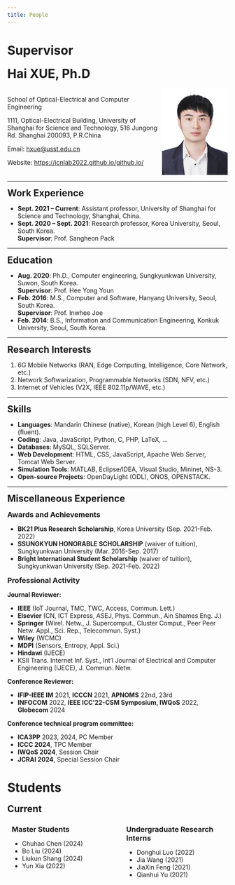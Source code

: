 ```yaml
---
title: People
---
```

# Supervisor
<!-- # Hai XUE, Ph.D -->
<strong><span style="font-size: 2em;">Hai XUE, Ph.D</span></strong>
<!-- <img src="../pic/Hai.jpg" alt="Hai Xue" style="float: right; width: 150px;  margin: 0 0 10px 10px;"> -->
<!-- <img src="/github.io/pic/Hai.jpg" alt="Hai Xue" style="float: right; width: 150px; border-radius: 50%; margin: 0 0 10px 10px;"> -->

<!-- Email: [hxue@usst.edu.cn](mailto:hxue@usst.edu.cn)  
Website: https://icnlab2022.github.io/github.io/  -->
<!-- Phone: +86 17321502872 -->

<!-- <div style="display: flex; align-items: center;">
    <img src="../pic/Hai.jpg" alt="Hai Xue" style="width: 150px; margin-right: 10px;">
    <div>
        <p>Email: <a href="mailto:hxue@usst.edu.cn">hxue@usst.edu.cn</a></p>
        <p>Website: <a href="https://icnlab2022.github.io/github.io/">链接</a></p>
    </div>
</div> -->
<div style="display: flex; justify-content: space-between; align-items: center;">
    <div>
        <p>School of Optical-Electrical and Computer Engineering</p>
        <p>1111, Optical-Electrical Building, University of Shanghai for Science and Technology, 516 Jungong Rd. Shanghai 200093, P.R.China</p>
        <p>Email: <a href="mailto:hxue@usst.edu.cn">hxue@usst.edu.cn</a></p>
        <p>Website: <a href="https://icnlab2022.github.io/github.io/">https://icnlab2022.github.io/github.io/</a></p>
    </div>
    <img src="../pic/Hai.jpg" alt="Hai Xue" style="width: 150px;">
</div>

---

<!-- ## Work Experience
<h2 style="font-size: 1.5em;">Work Experience</h2> -->
<strong><span style="font-size: 1.5em;">Work Experience</span></strong>


- **Sept. 2021 – Current**: Assistant professor, University of Shanghai for Science and Technology, Shanghai, China.
- **Sept. 2020 – Sept. 2021**: Research professor, Korea University, Seoul, South Korea.  
  **Supervisor**: Prof. Sangheon Pack

---

<!-- ## Education -->
<strong><span style="font-size: 1.5em;">Education</span></strong>
- **Aug. 2020**: Ph.D., Computer engineering, Sungkyunkwan University, Suwon, South Korea.  
  **Supervisor**: Prof. Hee Yong Youn
- **Feb. 2016**: M.S., Computer and Software, Hanyang University, Seoul, South Korea.  
  **Supervisor**: Prof. Inwhee Joe
- **Feb. 2014**: B.S., Information and Communication Engineering, Konkuk University, Seoul, South Korea.

---

<!-- ## Research Interests -->
<strong><span style="font-size: 1.5em;">Research Interests</span></strong>
1. 6G Mobile Networks (RAN, Edge Computing, Intelligence, Core Network, etc.)
2. Network Softwarization, Programmable Networks (SDN, NFV, etc.)
3. Internet of Vehicles (V2X, IEEE 802.11p/WAVE, etc.)

---

<!-- ## Skills -->
<strong><span style="font-size: 1.5em;">Skills</span></strong>
- **Languages**: Mandarin Chinese (native), Korean (high Level 6), English (fluent).
- **Coding**: Java, JavaScript, Python, C, PHP, LaTeX, …
- **Databases**: MySQL, SQLServer.
- **Web Development**: HTML, CSS, JavaScript, Apache Web Server, Tomcat Web Server.
- **Simulation Tools**: MATLAB, Eclipse/IDEA, Visual Studio, Mininet, NS-3.
- **Open-source Projects**: OpenDayLight (ODL), ONOS, OPENSTACK.

---

<!-- ## Miscellaneous Experience -->
<strong><span style="font-size: 1.5em;">Miscellaneous Experience</span></strong>

<!-- ### Awards and Achievements -->
<strong><span style="font-size: 1.17em;">Awards and Achievements</span></strong>

- **BK21 Plus Research Scholarship**, Korea University (Sep. 2021-Feb. 2022)
- **SSUNGKYUN HONORABLE SCHOLARSHIP** (waiver of tuition), Sungkyunkwan University (Mar. 2016-Sep. 2017)
- **Bright International Student Scholarship** (waiver of tuition), Sungkyunkwan University (Sep. 2021-Feb. 2022)

<!-- ### Professional Activity -->
<strong><span style="font-size: 1.17em;">Professional Activity</span></strong>

<!-- #### Journal Reviewer: -->
<strong><span style="font-size: 1em;">Journal Reviewer:</span></strong>
- **IEEE** (IoT Journal, TMC, TWC, Access, Commun. Lett.)
- **Elsevier** (CN, ICT Express, ASEJ, Phys. Commun., Ain Shames Eng. J.)
- **Springer** (Wirel. Netw., J. Supercomput., Cluster Comput., Peer Peer Netw. Appl., Sci. Rep., Telecommun. Syst.)
- **Wiley** (WCMC)
- **MDPI** (Sensors, Entropy, Appl. Sci.)
- **Hindawi** (IJECE)
- KSII Trans. Internet Inf. Syst., Int’l Journal of Electrical and Computer Engineering (IJECE), J. Commun. Netw.

<!-- #### Conference Reviewer: -->
<strong><span style="font-size: 1em;">Conference Reviewer:</span></strong>

- **IFIP-IEEE IM** 2021, **ICCCN** 2021, **APNOMS** 22nd, 23rd
- **INFOCOM** 2022, **IEEE ICC’22-CSM Symposium, IWQoS** 2022, **Globecom** 2024

<!-- #### Conference technical program committee -->
<strong><span style="font-size: 1em;">Conference technical program committee:</span></strong>

- **ICA3PP** 2023, 2024, PC Member
- **ICCC 2024**, TPC Member
- **IWQoS 2024**, Session Chair
- **JCRAI 2024**, Special Session Chair


# Students
<!-- ## Current -->
<strong><span style="font-size: 1.5em;">Current</span></strong>
<!-- <strong><span style="font-size: 1.17em;">Master Students</span></strong>
- Chuhao Chen (2024)
- Bo Liu (2024)
- Liukun Shang (2024)
- Yun Xia (2022)

<!-- <strong><span style="font-size: 1.17em;">Undergraduate Research Interns</span></strong>
- Q. Yu (2022) -->

<div style="display: flex; justify-content: space-between;">

<div style="width: 48%; padding: 10px; box-sizing: border-box;">
<strong><span style="font-size: 1.17em;">Master Students</span></strong>

- Chuhao Chen (2024)  
- Bo Liu (2024)  
- Liukun Shang (2024)  
- Yun Xia (2022)  
</div>

<div style="width: 48%; padding: 10px; box-sizing: border-box;">
<strong><span style="font-size: 1.17em;">Undergraduate Research Interns</span></strong>

- Donghui Luo (2022)  
- Jia Wang (2021)  
- JiaXin Feng (2021)  
- Qianhui Yu (2021)  
</div>

</div>